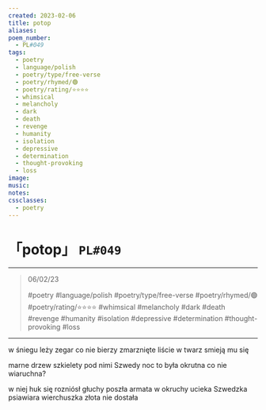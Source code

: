 ```yaml
---
created: 2023-02-06
title: potop
aliases:
poem_number:
  - PL#049
tags:
  - poetry
  - language/polish
  - poetry/type/free-verse
  - poetry/rhymed/🟢
  - poetry/rating/⭐⭐⭐⭐
  - whimsical
  - melancholy
  - dark
  - death
  - revenge
  - humanity
  - isolation
  - depressive
  - determination
  - thought-provoking
  - loss
image:
music:
notes:
cssclasses:
  - poetry
---
```

# 「potop」 `PL#049`

---

> 06/02/23
> 
> #poetry 
> #language/polish 
> #poetry/type/free-verse 
> #poetry/rhymed/🟢 
> #poetry/rating/⭐⭐⭐⭐ 
> #whimsical #melancholy #dark #death #revenge #humanity #isolation #depressive #determination #thought-provoking #loss 

---

w śniegu leży
zegar co nie bierzy
zmarznięte liście
w twarz smieją mu się

marne drzew szkielety
pod nimi Szwedy
noc to była okrutna
co nie wiaruchna?

w niej huk się rozniósł głuchy
poszła armata w okruchy
ucieka Szwedzka psiawiara
wierchuszka złota nie dostała 